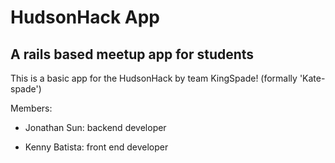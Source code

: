 # HudsonHack App
## A rails based meetup app for students

This is a basic app for the HudsonHack by team KingSpade! (formally 'Kate-spade')

Members:
 - Jonathan Sun: backend developer

 - Kenny Batista: front end developer




